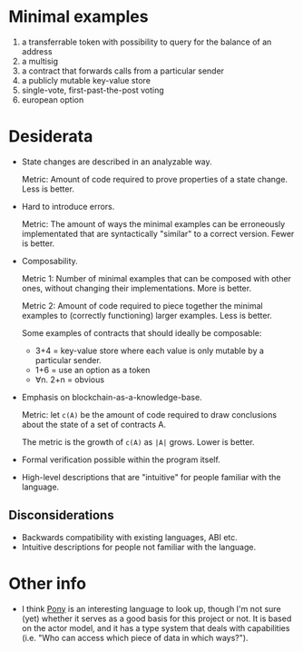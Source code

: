 # Minimal examples

1. a transferrable token with possibility to query for the balance of an address
1. a multisig
1. a contract that forwards calls from a particular sender
1. a publicly mutable key-value store
1. single-vote, first-past-the-post voting
1. european option


# Desiderata

* State changes are described in an analyzable way.

  Metric: Amount of code required to prove properties of a state change. Less is better.

* Hard to introduce errors.

  Metric: The amount of ways the minimal examples can be erroneously implementated that are syntactically "similar" to a correct version. Fewer is better.

* Composability.

  Metric 1: Number of minimal examples that can be composed with other ones, without changing their implementations. More is better.

  Metric 2: Amount of code required to piece together the minimal examples to (correctly functioning) larger examples. Less is better.

  Some examples of contracts that should ideally be composable:
  * 3+4 = key-value store where each value is only mutable by a particular sender.
  * 1+6 = use an option as a token
  * ∀n. 2+n = obvious

* Emphasis on blockchain-as-a-knowledge-base.

  Metric:
    let `c(A)` be the amount of code required to draw conclusions about the state of a set of contracts A.
    
    The metric is the growth of `c(A)` as `|A|` grows. Lower is better.

* Formal verification possible within the program itself.

* High-level descriptions that are "intuitive" for people familiar with the language.


## Disconsiderations

* Backwards compatibility with existing languages, ABI etc.
* Intuitive descriptions for people not familiar with the language. 

# Other info

* I think [Pony](https://www.ponylang.org/) is an interesting language to look up, though I'm not sure (yet) whether it serves as a good basis for this project or not. It is based on the actor model, and it has a type system that deals with capabilities (i.e. "Who can access which piece of data in which ways?").